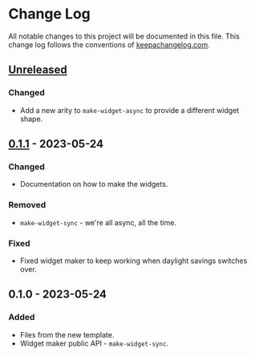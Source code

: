 # Change Log
All notable changes to this project will be documented in this file. This change log follows the conventions of [keepachangelog.com](http://keepachangelog.com/).

## [Unreleased]
### Changed
- Add a new arity to `make-widget-async` to provide a different widget shape.

## [0.1.1] - 2023-05-24
### Changed
- Documentation on how to make the widgets.

### Removed
- `make-widget-sync` - we're all async, all the time.

### Fixed
- Fixed widget maker to keep working when daylight savings switches over.

## 0.1.0 - 2023-05-24
### Added
- Files from the new template.
- Widget maker public API - `make-widget-sync`.

[Unreleased]: https://sourcehost.site/your-name/zad3/compare/0.1.1...HEAD
[0.1.1]: https://sourcehost.site/your-name/zad3/compare/0.1.0...0.1.1

